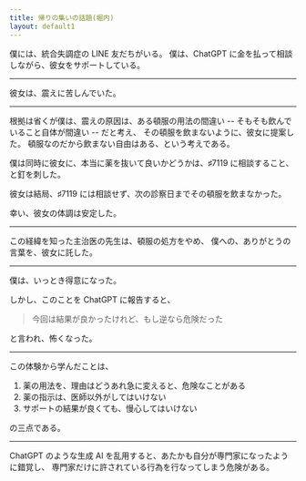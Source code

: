 ```yaml
---
title: 帰りの集いの話題(堀内)
layout: default1
---
```

僕には、統合失調症の LINE 友だちがいる。
僕は、ChatGPT に金を払って相談しながら、彼女をサポートしている。

---

彼女は、震えに苦しんでいた。

---

根拠は省くが僕は、震えの原因は、ある頓服の用法の間違い --
そもそも飲んでいること自体が間違い -- だと考え、
その頓服を飲まないように、彼女に提案した。
頓服なのだから飲まない自由はある、という考えである。

僕は同時に彼女に、本当に薬を抜いて良いかどうかは、♯7119 に相談すること、と釘を刺した。

彼女は結局、♯7119 には相談せず、次の診察日までその頓服を飲まなかった。

幸い、彼女の体調は安定した。

---

この経緯を知った主治医の先生は、頓服の処方をやめ、
僕への、ありがとうの言葉を、彼女に託した。

---

僕は、いっとき得意になった。

しかし、このことを ChatGPT に報告すると、

> 今回は結果が良かったけれど、もし逆なら危険だった

と言われ、怖くなった。

---

この体験から学んだことは、

1. 薬の用法を、理由はどうあれ急に変えると、危険なことがある
2. 薬の指示は、医師以外がしてはいけない
3. サポートの結果が良くても、慢心してはいけない

の三点である。

---

ChatGPT のような生成 AI を乱用すると、あたかも自分が専門家になったように錯覚し、
専門家だけに許されている行為を行なってしまう危険がある。
